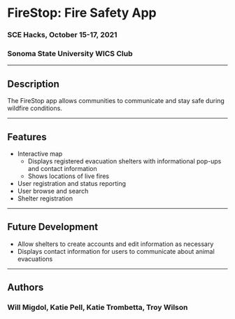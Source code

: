 # FireStop: Fire Safety App
### SCE Hacks, October 15-17, 2021
### Sonoma State University WICS Club

---

## Description
The FireStop app allows communities to communicate and stay safe during wildfire conditions.

---

## Features
* Interactive map
  * Displays registered evacuation shelters with informational pop-ups and contact information
  * Shows locations of live fires
* User registration and status reporting
* User browse and search
* Shelter registration

---

## Future Development
* Allow shelters to create accounts and edit information as necessary
* Displays contact information for users to communicate about animal evacuations

---

## Authors
### Will Migdol, Katie Pell, Katie Trombetta, Troy Wilson